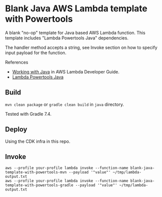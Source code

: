 # Blank Java AWS Lambda template with Powertools

A blank "no-op" template for Java based AWS Lambda function.
This template includes "Lambda Powertools Java" dependencies.

The handler method accepts a string, see Invoke section on how to specify input payload for the function.

References

* [Working with Java](https://docs.aws.amazon.com/lambda/latest/dg/lambda-java.html) in AWS Lambda Developer Guide.
* [Lambda Powertools Java](https://awslabs.github.io/aws-lambda-powertools-java/)

## Build

`mvn clean package` or `gradle clean build` in `java` directory.

Tested with Gradle 7.4.

## Deploy

Using the CDK infra in this repo.

## Invoke

```
aws --profile your-profile lambda invoke --function-name blank-java-template-with-powertools-mvn --payload '"value"' ~/tmp/lambda-output.txt
aws --profile your-profile lambda invoke --function-name blank-java-template-with-powertools-gradle --payload '"value"' ~/tmp/lambda-output.txt
```
